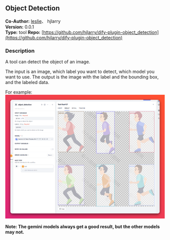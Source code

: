 ## Object Detection

**Co-Author:**  [leslie](https://github.com/leslie2046)、 hjlarry  
**Version:** 0.0.1  
**Type:** tool
**Repo:** [https://github.com/hjlarry/dify-plugin-object_detection](https://github.com/hjlarry/dify-plugin-object_detection)

### Description
A tool can detect the object of an image.

The input is an image, which label you want to detect, which model you want to use.
The output is the image with the label and the bounding box, and the labeled data.

For example:  
![1](./_assets/1.png)

**Note: The gemini models always get a good result, but the other models may not.**